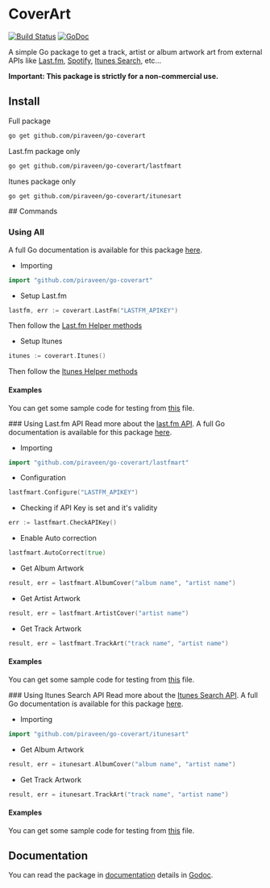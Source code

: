 # CoverArt
[![Build Status](https://travis-ci.org/piraveen/go-coverart.svg?branch=master)](https://travis-ci.org/piraveen/go-coverart)
[![GoDoc](https://godoc.org/github.com/piraveen/go-coverart?status.svg)](https://godoc.org/github.com/piraveen/go-coverart)

A simple Go package to get a track, artist or album artwork art from external APIs like
[Last.fm](http://www.last.fm), [Spotify](https://www.spotify.com),
[Itunes Search](https://affiliate.itunes.apple.com/resources/documentation/itunes-store-web-service-search-api/),
etc...

<strong>Important: This package is strictly for a non-commercial use.</strong>

## Install
Full package
```bash
go get github.com/piraveen/go-coverart
```
Last.fm package only
```bash
go get github.com/piraveen/go-coverart/lastfmart
```
Itunes package only
```bash
go get github.com/piraveen/go-coverart/itunesart
```

## Commands
### Using All
A full Go documentation is available for this package [here](https://godoc.org/github.com/piraveen/go-coverart).

- Importing
```go
import "github.com/piraveen/go-coverart"
```

- Setup Last.fm
```go
lastfm, err := coverart.LastFm("LASTFM_APIKEY")
```
Then follow the [Last.fm Helper methods](#using-lastfm-api)

- Setup Itunes
```go
itunes := coverart.Itunes()
```
Then follow the [Itunes Helper methods](#using-itunes-search-api)

#### Examples
You can get some sample code for testing from [this](https://github.com/piraveen/go-coverart/blob/master/coverart_test.go) file.

### Using Last.fm API
Read more about the [last.fm API](http://last.fm).
A full Go documentation is available for this package [here](https://godoc.org/github.com/piraveen/go-coverart/lastfmart).

- Importing
```go
import "github.com/piraveen/go-coverart/lastfmart"
```
- Configuration
```go
lastfmart.Configure("LASTFM_APIKEY")
```
- Checking if API Key is set and it's validity
```go
err := lastfmart.CheckAPIKey()
```
- Enable Auto correction
```go
lastfmart.AutoCorrect(true)
```
- Get Album Artwork
```go
result, err = lastfmart.AlbumCover("album name", "artist name")
```
- Get Artist Artwork
```go
result, err = lastfmart.ArtistCover("artist name")
```
- Get Track Artwork
```go
result, err = lastfmart.TrackArt("track name", "artist name")
```
#### Examples
You can get some sample code for testing from [this](https://github.com/piraveen/go-coverart/blob/master/lastfmart/lastfmart_test.go) file.

### Using Itunes Search API
Read more about the [Itunes Search API](https://affiliate.itunes.apple.com/resources/documentation/itunes-store-web-service-search-api/).
A full Go documentation is available for this package [here](https://godoc.org/github.com/piraveen/go-coverart/itunesart).

- Importing
```go
import "github.com/piraveen/go-coverart/itunesart"
```
- Get Album Artwork
```go
result, err = itunesart.AlbumCover("album name", "artist name")
```
- Get Track Artwork
```go
result, err = itunesart.TrackArt("track name", "artist name")
```
#### Examples
You can get some sample code for testing from [this](https://github.com/piraveen/go-coverart/blob/master/itunesart/itunesart_test.go) file.

## Documentation
You can read the package in [documentation](https://godoc.org/github.com/piraveen/go-coverart) details in [Godoc](godoc.org).
